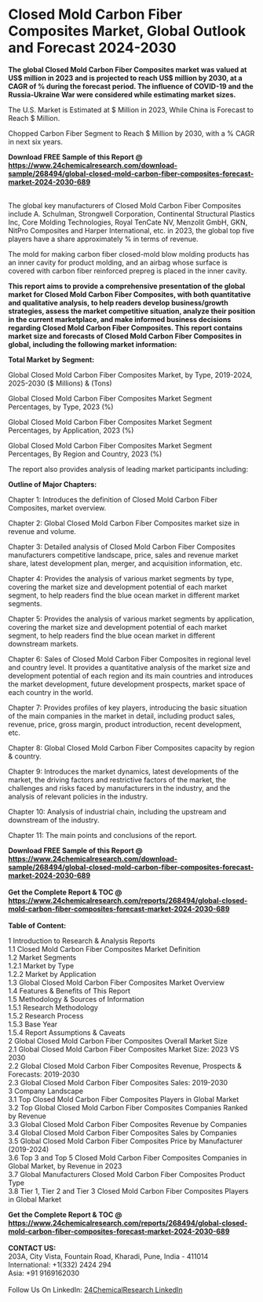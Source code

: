 <h1>Closed Mold Carbon Fiber Composites Market, Global Outlook and Forecast 2024-2030</h1><p><strong>The global Closed Mold Carbon Fiber Composites market was valued at US$ million in 2023 and is projected to reach US$ million by 2030, at a CAGR of % during the forecast period. The influence of COVID-19 and the Russia-Ukraine War were considered while estimating market sizes.</strong></p><p>
The U.S. Market is Estimated at $ Million in 2023, While China is Forecast to Reach $ Million.</p><p>
Chopped Carbon Fiber Segment to Reach $ Million by 2030, with a % CAGR in next six years.</p><div><b>Download FREE Sample of this Report @ 
            <a href="https://www.24chemicalresearch.com/download-sample/268494/global-closed-mold-carbon-fiber-composites-forecast-market-2024-2030-689">
            https://www.24chemicalresearch.com/download-sample/268494/global-closed-mold-carbon-fiber-composites-forecast-market-2024-2030-689</a></b></div><br><p>
The global key manufacturers of Closed Mold Carbon Fiber Composites include A. Schulman, Strongwell Corporation, Continental Structural Plastics Inc, Core Molding Technologies, Royal TenCate NV, Menzolit GmbH, GKN, NitPro Composites and Harper International, etc. in 2023, the global top five players have a share approximately % in terms of revenue.</p><p>
The mold for making carbon fiber closed-mold blow molding products has an inner cavity for product molding, and an airbag whose surface is covered with carbon fiber reinforced prepreg is placed in the inner cavity.</p><p>
<strong>This report aims to provide a comprehensive presentation of the global market for Closed Mold Carbon Fiber Composites, with both quantitative and qualitative analysis, to help readers develop business/growth strategies, assess the market competitive situation, analyze their position in the current marketplace, and make informed business decisions regarding Closed Mold Carbon Fiber Composites. This report contains market size and forecasts of Closed Mold Carbon Fiber Composites in global, including the following market information:</strong></p><p>
</p><p>
<strong>Total Market by Segment:</strong></p><p>
Global Closed Mold Carbon Fiber Composites Market, by Type, 2019-2024, 2025-2030 ($ Millions) &amp; (Tons)</p><p>
Global Closed Mold Carbon Fiber Composites Market Segment Percentages, by Type, 2023 (%)</p><p>
</p><p>
Global Closed Mold Carbon Fiber Composites Market Segment Percentages, by Application, 2023 (%)</p><p>
</p><p>
Global Closed Mold Carbon Fiber Composites Market Segment Percentages, By Region and Country, 2023 (%)</p><p>
</p><p>
The report also provides analysis of leading market participants including:</p><p>
</p><p>
</p><p>
</p><p><strong>Outline of Major Chapters:</strong></p><p>
Chapter 1: Introduces the definition of Closed Mold Carbon Fiber Composites, market overview.</p><p>
Chapter 2: Global Closed Mold Carbon Fiber Composites market size in revenue and volume.</p><p>
Chapter 3: Detailed analysis of Closed Mold Carbon Fiber Composites manufacturers competitive landscape, price, sales and revenue market share, latest development plan, merger, and acquisition information, etc.</p><p>
Chapter 4: Provides the analysis of various market segments by type, covering the market size and development potential of each market segment, to help readers find the blue ocean market in different market segments.</p><p>
Chapter 5: Provides the analysis of various market segments by application, covering the market size and development potential of each market segment, to help readers find the blue ocean market in different downstream markets.</p><p>
Chapter 6: Sales of Closed Mold Carbon Fiber Composites in regional level and country level. It provides a quantitative analysis of the market size and development potential of each region and its main countries and introduces the market development, future development prospects, market space of each country in the world.</p><p>
Chapter 7: Provides profiles of key players, introducing the basic situation of the main companies in the market in detail, including product sales, revenue, price, gross margin, product introduction, recent development, etc.</p><p>
Chapter 8: Global Closed Mold Carbon Fiber Composites capacity by region &amp; country.</p><p>
Chapter 9: Introduces the market dynamics, latest developments of the market, the driving factors and restrictive factors of the market, the challenges and risks faced by manufacturers in the industry, and the analysis of relevant policies in the industry.</p><p>
Chapter 10: Analysis of industrial chain, including the upstream and downstream of the industry.</p><p>
Chapter 11: The main points and conclusions of the report.</p><div><b>Download FREE Sample of this Report @ 
            <a href="https://www.24chemicalresearch.com/download-sample/268494/global-closed-mold-carbon-fiber-composites-forecast-market-2024-2030-689">
            https://www.24chemicalresearch.com/download-sample/268494/global-closed-mold-carbon-fiber-composites-forecast-market-2024-2030-689</a></b></div><br><div><b>Get the Complete Report & TOC @ 
            <a href="https://www.24chemicalresearch.com/reports/268494/global-closed-mold-carbon-fiber-composites-forecast-market-2024-2030-689">
            https://www.24chemicalresearch.com/reports/268494/global-closed-mold-carbon-fiber-composites-forecast-market-2024-2030-689</a></b></div><br>
            <b>Table of Content:</b><p>1 Introduction to Research & Analysis Reports<br />
    1.1 Closed Mold Carbon Fiber Composites Market Definition<br />
    1.2 Market Segments<br />
        1.2.1 Market by Type<br />
        1.2.2 Market by Application<br />
    1.3 Global Closed Mold Carbon Fiber Composites Market Overview<br />
    1.4 Features & Benefits of This Report<br />
    1.5 Methodology & Sources of Information<br />
        1.5.1 Research Methodology<br />
        1.5.2 Research Process<br />
        1.5.3 Base Year<br />
        1.5.4 Report Assumptions & Caveats<br />
2 Global Closed Mold Carbon Fiber Composites Overall Market Size<br />
    2.1 Global Closed Mold Carbon Fiber Composites Market Size: 2023 VS 2030<br />
    2.2 Global Closed Mold Carbon Fiber Composites Revenue, Prospects & Forecasts: 2019-2030<br />
    2.3 Global Closed Mold Carbon Fiber Composites Sales: 2019-2030<br />
3 Company Landscape<br />
    3.1 Top Closed Mold Carbon Fiber Composites Players in Global Market<br />
    3.2 Top Global Closed Mold Carbon Fiber Composites Companies Ranked by Revenue<br />
    3.3 Global Closed Mold Carbon Fiber Composites Revenue by Companies<br />
    3.4 Global Closed Mold Carbon Fiber Composites Sales by Companies<br />
    3.5 Global Closed Mold Carbon Fiber Composites Price by Manufacturer (2019-2024)<br />
    3.6 Top 3 and Top 5 Closed Mold Carbon Fiber Composites Companies in Global Market, by Revenue in 2023<br />
    3.7 Global Manufacturers Closed Mold Carbon Fiber Composites Product Type<br />
    3.8 Tier 1, Tier 2 and Tier 3 Closed Mold Carbon Fiber Composites Players in Global Market<br />
    </p><div><b>Get the Complete Report & TOC @ 
            <a href="https://www.24chemicalresearch.com/reports/268494/global-closed-mold-carbon-fiber-composites-forecast-market-2024-2030-689">
            https://www.24chemicalresearch.com/reports/268494/global-closed-mold-carbon-fiber-composites-forecast-market-2024-2030-689</a></b></div><br><b>CONTACT US:</b><br>
            203A, City Vista, Fountain Road, Kharadi, Pune, India - 411014<br>
            International: +1(332) 2424 294<br>
            Asia: +91 9169162030 <br><br>
            Follow Us On LinkedIn: <a href="https://www.linkedin.com/company/24chemicalresearch/">24ChemicalResearch LinkedIn</a>
